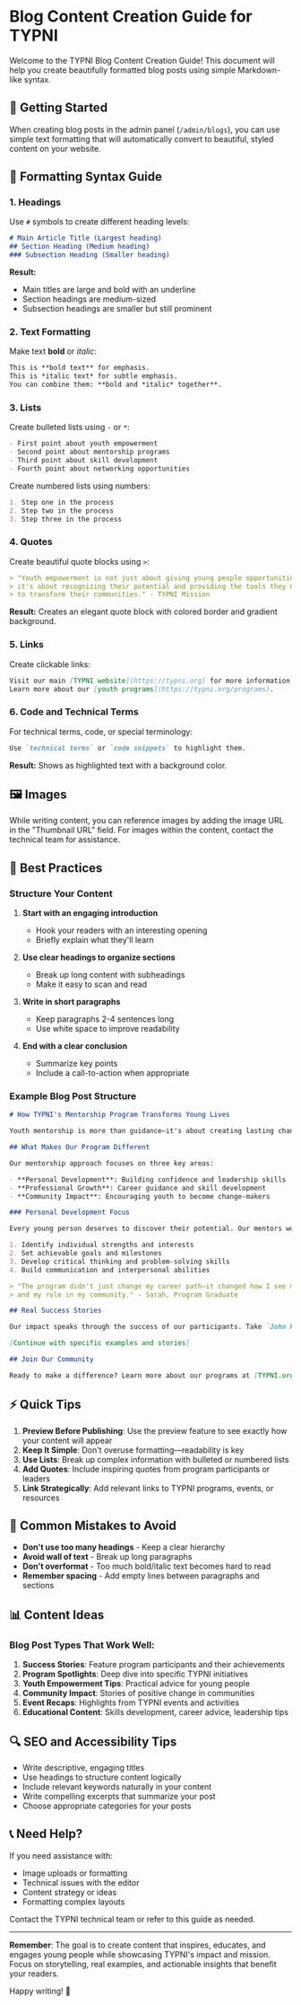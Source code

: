 # Blog Content Creation Guide for TYPNI

Welcome to the TYPNI Blog Content Creation Guide! This document will help you create beautifully formatted blog posts using simple Markdown-like syntax.

## 📝 Getting Started

When creating blog posts in the admin panel (`/admin/blogs`), you can use simple text formatting that will automatically convert to beautiful, styled content on your website.

## 🎨 Formatting Syntax Guide

### 1. Headings

Use `#` symbols to create different heading levels:

```markdown
# Main Article Title (Largest heading)
## Section Heading (Medium heading)  
### Subsection Heading (Smaller heading)
```

**Result:**
- Main titles are large and bold with an underline
- Section headings are medium-sized
- Subsection headings are smaller but still prominent

### 2. Text Formatting

Make text **bold** or *italic*:

```markdown
This is **bold text** for emphasis.
This is *italic text* for subtle emphasis.
You can combine them: **bold and *italic* together**.
```

### 3. Lists

Create bulleted lists using `-` or `*`:

```markdown
- First point about youth empowerment
- Second point about mentorship programs  
- Third point about skill development
- Fourth point about networking opportunities
```

Create numbered lists using numbers:

```markdown
1. Step one in the process
2. Step two in the process
3. Step three in the process
```

### 4. Quotes

Create beautiful quote blocks using `>`:

```markdown
> "Youth empowerment is not just about giving young people opportunities; 
> it's about recognizing their potential and providing the tools they need 
> to transform their communities." - TYPNI Mission
```

**Result:** Creates an elegant quote block with colored border and gradient background.

### 5. Links

Create clickable links:

```markdown
Visit our main [TYPNI website](https://typni.org) for more information.
Learn more about our [youth programs](https://typni.org/programs).
```

### 6. Code and Technical Terms

For technical terms, code, or special terminology:

```markdown
Use `technical terms` or `code snippets` to highlight them.
```

**Result:** Shows as highlighted text with a background color.

## 🖼️ Images

While writing content, you can reference images by adding the image URL in the "Thumbnail URL" field. For images within the content, contact the technical team for assistance.

## 📱 Best Practices

### Structure Your Content

1. **Start with an engaging introduction**
   - Hook your readers with an interesting opening
   - Briefly explain what they'll learn

2. **Use clear headings to organize sections**
   - Break up long content with subheadings
   - Make it easy to scan and read

3. **Write in short paragraphs**
   - Keep paragraphs 2-4 sentences long
   - Use white space to improve readability

4. **End with a clear conclusion**
   - Summarize key points
   - Include a call-to-action when appropriate

### Example Blog Post Structure

```markdown
# How TYPNI's Mentorship Program Transforms Young Lives

Youth mentorship is more than guidance—it's about creating lasting change in communities across Kenya. Through our comprehensive program, we've seen remarkable transformations in the lives of young people.

## What Makes Our Program Different

Our mentorship approach focuses on three key areas:

- **Personal Development**: Building confidence and leadership skills
- **Professional Growth**: Career guidance and skill development  
- **Community Impact**: Encouraging youth to become change-makers

### Personal Development Focus

Every young person deserves to discover their potential. Our mentors work closely with participants to:

1. Identify individual strengths and interests
2. Set achievable goals and milestones
3. Develop critical thinking and problem-solving skills
4. Build communication and interpersonal abilities

> "The program didn't just change my career path—it changed how I see myself 
> and my role in my community." - Sarah, Program Graduate

## Real Success Stories

Our impact speaks through the success of our participants. Take `John Kamau`, who joined our program as a university student struggling with direction...

[Continue with specific examples and stories]

## Join Our Community

Ready to make a difference? Learn more about our programs at [TYPNI.org](https://typni.org) or contact us to get involved.
```

## ⚡ Quick Tips

1. **Preview Before Publishing**: Use the preview feature to see exactly how your content will appear
2. **Keep It Simple**: Don't overuse formatting—readability is key
3. **Use Lists**: Break up complex information with bulleted or numbered lists
4. **Add Quotes**: Include inspiring quotes from program participants or leaders
5. **Link Strategically**: Add relevant links to TYPNI programs, events, or resources

## 🚨 Common Mistakes to Avoid

- **Don't use too many headings** - Keep a clear hierarchy
- **Avoid wall of text** - Break up long paragraphs
- **Don't overformat** - Too much bold/italic text becomes hard to read
- **Remember spacing** - Add empty lines between paragraphs and sections

## 📊 Content Ideas

### Blog Post Types That Work Well:

1. **Success Stories**: Feature program participants and their achievements
2. **Program Spotlights**: Deep dive into specific TYPNI initiatives
3. **Youth Empowerment Tips**: Practical advice for young people
4. **Community Impact**: Stories of positive change in communities
5. **Event Recaps**: Highlights from TYPNI events and activities
6. **Educational Content**: Skills development, career advice, leadership tips

## 🔍 SEO and Accessibility Tips

- Write descriptive, engaging titles
- Use headings to structure content logically  
- Include relevant keywords naturally in your content
- Write compelling excerpts that summarize your post
- Choose appropriate categories for your posts

## 📞 Need Help?

If you need assistance with:
- Image uploads or formatting
- Technical issues with the editor
- Content strategy or ideas
- Formatting complex layouts

Contact the TYPNI technical team or refer to this guide as needed.

---

**Remember**: The goal is to create content that inspires, educates, and engages young people while showcasing TYPNI's impact and mission. Focus on storytelling, real examples, and actionable insights that benefit your readers.

Happy writing! 🎉